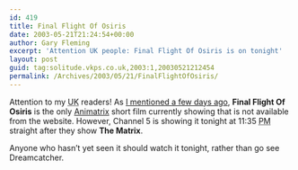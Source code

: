 ```yaml
---
id: 419
title: Final Flight Of Osiris
date: 2003-05-21T21:24:54+00:00
author: Gary Fleming
excerpt: 'Attention UK people: Final Flight Of Osiris is on tonight'
layout: post
guid: tag:solitude.vkps.co.uk,2003:1,20030521212454
permalink: /Archives/2003/05/21/FinalFlightOfOsiris/
---
```

Attention to my <acronym title="United Kingdom">UK</acronym> readers! As [I mentioned a few days ago](http://solitude.vkps.co.uk/News/Index.php?ArtID=20030517231828 "Talking about the Animatrix shorts"), **Final Flight Of Osiris** is the only [Animatrix](http://www.intothematrix.com) short film currently showing that is not available from the website. However, Channel 5 is showing it tonight at 11:35 <acronym title="Post Meridiem">PM</acronym> straight after they show **The Matrix**.

Anyone who hasn&#8217;t yet seen it should watch it tonight, rather than go see Dreamcatcher.